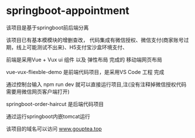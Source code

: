 # springboot-appointment

该项目是基于springboot前后端分离

该项目已有基本模模块的增删查改，
代码集成有微信授权、微信支付(商家账号过期，线上可能测试不出来)、H5支付宝沙盒环境支付、

前端是采用Vue + Vux ui 组件 以及 弹性布局 完成的 移动端网页布局

vue-vux-fliexble-demo 是前端代码项目，是采用VS Code 工程 完成

通过控制台输入 npm  run dev 就可以直接运行项目,注(没有注释掉微信授权代码需要用微信网页客户端打开)

springboot-order-haircut 是后端代码项目

通过运行springboot内嵌tomcat运行


该项目的域名可以访问
www.gouptea.top 



